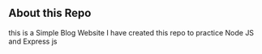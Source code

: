 ## About this Repo

this is a Simple Blog Website
I have created this repo to practice Node JS and Express js
